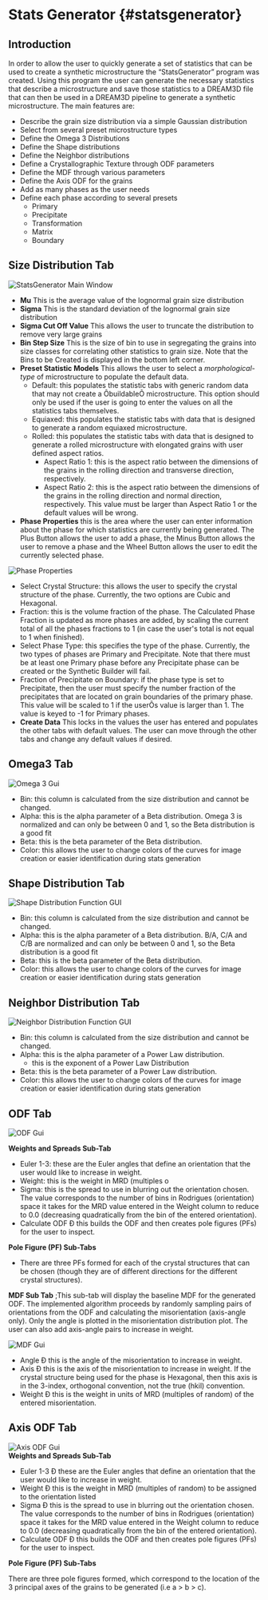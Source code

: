 Stats Generator {#statsgenerator}
========

## Introduction ##
In order to allow the user to quickly generate a set of statistics that can be used to create a synthetic microstructure the “StatsGenerator” program was created. Using this program the user can generate the necessary statistics that describe a microstructure and save those statistics to a DREAM3D file that can then be used in a DREAM3D pipeline to generate a synthetic microstructure.
The main features are:
+ Describe the grain size distribution via a simple Gaussian distribution
+ Select from several preset microstructure types
+ Define the Omega 3 Distributions
+ Define the Shape distributions
+ Define the Neighbor distributions
+ Define a Crystallographic Texture through ODF parameters
+ Define the MDF through various parameters
+ Define the Axis ODF for the grains
+ Add as many phases as the user needs
+ Define each phase according to several presets
    - Primary
    - Precipitate
    - Transformation
    - Matrix
    - Boundary

## Size Distribution Tab ##
![StatsGenerator Main Window](Images/image001.png)


  + **Mu** This is the average value of the lognormal grain size distribution
  + **Sigma** This is the standard deviation of the lognormal grain size distribution
  + **Sigma Cut Off Value** This allows the user to truncate the distribution to remove very large grains
  + **Bin Step Size**  This is the size of bin to use in segregating the grains into size classes for correlating other statistics to grain size. Note that the Bins to be Created is displayed in the bottom left corner.
  + **Preset Statistic Models** This allows the user to select a _morphological-type_ of microstructure to populate the default data.
    - Default: this populates the statistic tabs with generic random data that may not create a ÔbuildableÕ microstructure. This option should only be used if the user is going to enter the values on all the  statistics tabs themselves.
    - Equiaxed: this populates the statistic tabs with data that is  designed to generate a random equiaxed microstructure.
    - Rolled: this populates the statistic tabs with data that is designed to generate a rolled microstructure with elongated grains with user defined aspect ratios.
        - Aspect Ratio 1: this is the aspect ratio between the dimensions of the grains in the rolling direction and transverse direction, respectively.
        - Aspect Ratio 2: this is the aspect ratio between the dimensions of the grains in the rolling direction and normal direction, respectively. This value must be larger than Aspect Ratio 1 or the default values will be wrong.
  + **Phase Properties**
  this is the area where the user can enter information about the phase for
  which statistics are currently being generated. The Plus Button allows the
  user to add a phase, the Minus Button allows the user to remove a phase and
  the Wheel Button allows the user to edit the currently selected phase.
  
![Phase Properties](Images/image002.png)
  
+ Select Crystal Structure: this allows the user to specify the crystal structure of the phase. Currently, the two options are Cubic and  Hexagonal.
+ Fraction: this is the volume fraction of the phase. The Calculated Phase Fraction is updated as more phases are added, by scaling the current total of all the phases fractions to 1 (in case the user's total is not equal to 1 when finished).
+ Select Phase Type: this specifies the type of the phase. Currently, the two types of phases are Primary and Precipitate. Note that there must be at least one Primary phase before any Precipitate phase can be created or the Synthetic Builder will fail.
+ Fraction of Precipitate on Boundary: if the phase type is set to  Precipitate, then the user must specify the number fraction of the precipitates that are located on grain boundaries of the primary phase. This value will be scaled to 1 if the userÕs value is larger than 1. The value is keyed to -1 for Primary phases.
+ **Create Data** This locks in the values the user has entered and populates the other tabs with default values. The user can move through the other tabs and change any default values if desired.


## Omega3 Tab ##
![Omega 3 Gui](Images/image003.png)
  
+ Bin: this column is calculated from the size distribution and cannot be changed.
+ Alpha: this is the alpha parameter of a Beta distribution. Omega 3 is normalized and can only be between 0 and 1, so the Beta distribution is a good fit
+ Beta: this is the beta parameter of the Beta distribution.
+ Color: this allows the user to change colors of the curves for
  image creation or easier identification during stats generation
  

## Shape Distribution Tab ##

![Shape Distribution Function GUI](Images/image004.png)
  
+ Bin: this column is calculated from the size distribution and cannot be changed.
+  Alpha: this is the alpha parameter of a Beta distribution. B/A, C/A and C/B are normalized and can only be between 0 and 1, so the Beta distribution is a good fit
+ Beta: this is the beta parameter of the Beta distribution.
+ Color: this allows the user to change colors of the curves for image creation or easier identification during stats generation
  


## Neighbor Distribution Tab ##

![Neighbor Distribution Function GUI](Images/image005.png)

+ Bin: this column is calculated from the size distribution and cannot be changed.
+ Alpha: this is the alpha parameter of a Power Law distribution.
    + this is the exponent of a Power Law Distribution
+ Beta: this is the beta parameter of a Power Law distribution.
+ Color: this allows the user to change colors of the curves for image creation or easier identification during stats generation
  


## ODF Tab ##

![ODF Gui](Images/image006.png)

**Weights and Spreads Sub-Tab**

- Euler 1-3: these are the Euler angles that define an orientation that the user would like to increase in weight.
- Weight: this is the weight in MRD (multiples o
- Sigma: this is the spread to use in blurring out the orientation chosen. The value corresponds to the number of bins in Rodrigues (orientation) space it takes for the MRD value entered in the Weight column to reduce to 0.0 (decreasing quadratically from the bin of the entered orientation).
- Calculate ODF Ð this builds the ODF and then creates pole figures (PFs) for the user to inspect.
      
    
**Pole Figure (PF) Sub-Tabs**

- There are three PFs formed for each of the crystal structures that can be chosen (though they are of different directions for the different crystal structures).
      
    
**MDF Sub Tab** ;This sub-tab will display the baseline MDF for the generated ODF.  The  implemented algorithm proceeds by randomly sampling pairs of orientations from  the ODF and calculating the misorientation (axis-angle only). Only the angle is plotted in the misorientation distribution plot.  The user can also add axis-angle pairs to increase in weight.

![MDF Gui](Images/image007.png)
  
- Angle Ð this is the angle of the misorientation to increase in weight.
- Axis Ð this is the axis of the misorientation to increase in weight.  If the crystal structure being used for the phase is Hexagonal, then this axis is in the 3-index, orthogonal convention, not the true (hkil) convention.
- Weight Ð this is the weight in units of MRD (multiples of random) of the entered misorientation.
    
    
 


## Axis ODF Tab ##

![Axis ODF Gui](Images/image008.png)  
**Weights and Spreads Sub-Tab**
      
- Euler 1-3 Ð these are the Euler angles that define an orientation that the user would like to increase in weight.
- Weight Ð this is the weight in MRD (multiples of random) to be assigned to the orientation listed
- Sigma Ð this is the spread to use in blurring out the orientation chosen. The value corresponds to the number of bins in Rodrigues (orientation) space it takes for the MRD value entered in the Weight column to reduce to 0.0 (decreasing quadratically from the bin of the entered orientation).
- Calculate ODF Ð this builds the ODF and then creates pole figures (PFs) for the user to inspect.
      
    
**Pole Figure (PF) Sub-Tabs**
      
There are three pole figures formed, which correspond to the location of the 3 principal axes of the grains to be generated (i.e a > b > c).
